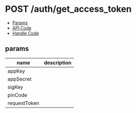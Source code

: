 # POST /auth/get_access_token


- [Params](#params)
- [API Code](/kyoppie/kyoppie-api/blob/master/src/endpoints/auth/get_access_token.js)
- [Handle Code](/kyoppie/kyoppie-api/blob/master/src/handlers/web/auth/get_access_token.js)

## params


name|description
---|---
appKey|
appSecret|
sigKey|
pinCode|
requestToken|
